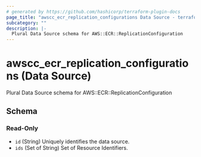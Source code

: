```yaml
---
# generated by https://github.com/hashicorp/terraform-plugin-docs
page_title: "awscc_ecr_replication_configurations Data Source - terraform-provider-awscc"
subcategory: ""
description: |-
  Plural Data Source schema for AWS::ECR::ReplicationConfiguration
---
```


# awscc_ecr_replication_configurations (Data Source)

Plural Data Source schema for AWS::ECR::ReplicationConfiguration



<!-- schema generated by tfplugindocs -->
## Schema

### Read-Only

- `id` (String) Uniquely identifies the data source.
- `ids` (Set of String) Set of Resource Identifiers.
